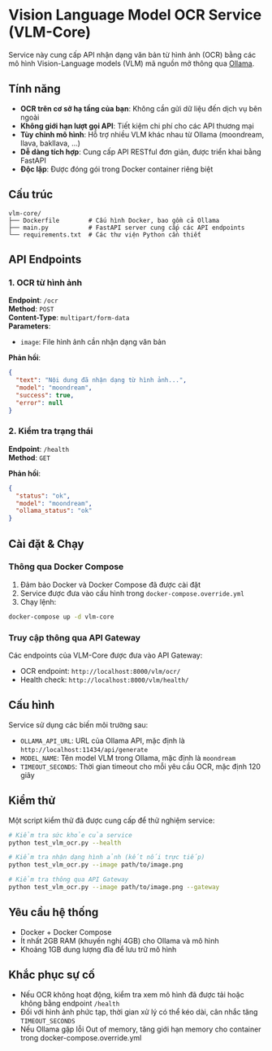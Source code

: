 # Vision Language Model OCR Service (VLM-Core)

Service này cung cấp API nhận dạng văn bản từ hình ảnh (OCR) bằng các mô hình Vision-Language models (VLM) mã nguồn mở thông qua [Ollama](https://ollama.com/).

## Tính năng

- **OCR trên cơ sở hạ tầng của bạn**: Không cần gửi dữ liệu đến dịch vụ bên ngoài
- **Không giới hạn lượt gọi API**: Tiết kiệm chi phí cho các API thương mại
- **Tùy chỉnh mô hình**: Hỗ trợ nhiều VLM khác nhau từ Ollama (moondream, llava, bakllava, ...)
- **Dễ dàng tích hợp**: Cung cấp API RESTful đơn giản, được triển khai bằng FastAPI
- **Độc lập**: Được đóng gói trong Docker container riêng biệt

## Cấu trúc

```
vlm-core/
├── Dockerfile        # Cấu hình Docker, bao gồm cả Ollama
├── main.py           # FastAPI server cung cấp các API endpoints
└── requirements.txt  # Các thư viện Python cần thiết
```

## API Endpoints

### 1. OCR từ hình ảnh

**Endpoint**: `/ocr`  
**Method**: `POST`  
**Content-Type**: `multipart/form-data`  
**Parameters**:
- `image`: File hình ảnh cần nhận dạng văn bản

**Phản hồi**:
```json
{
  "text": "Nội dung đã nhận dạng từ hình ảnh...",
  "model": "moondream",
  "success": true,
  "error": null
}
```

### 2. Kiểm tra trạng thái

**Endpoint**: `/health`  
**Method**: `GET`  

**Phản hồi**:
```json
{
  "status": "ok",
  "model": "moondream",
  "ollama_status": "ok"
}
```

## Cài đặt & Chạy

### Thông qua Docker Compose

1. Đảm bảo Docker và Docker Compose đã được cài đặt
2. Service được đưa vào cấu hình trong `docker-compose.override.yml`
3. Chạy lệnh:
```bash
docker-compose up -d vlm-core
```

### Truy cập thông qua API Gateway

Các endpoints của VLM-Core được đưa vào API Gateway:

- OCR endpoint: `http://localhost:8000/vlm/ocr/`
- Health check: `http://localhost:8000/vlm/health/`

## Cấu hình

Service sử dụng các biến môi trường sau:

- `OLLAMA_API_URL`: URL của Ollama API, mặc định là `http://localhost:11434/api/generate`
- `MODEL_NAME`: Tên model VLM trong Ollama, mặc định là `moondream`
- `TIMEOUT_SECONDS`: Thời gian timeout cho mỗi yêu cầu OCR, mặc định 120 giây

## Kiểm thử

Một script kiểm thử đã được cung cấp để thử nghiệm service:

```bash
# Kiểm tra sức khỏe của service
python test_vlm_ocr.py --health

# Kiểm tra nhận dạng hình ảnh (kết nối trực tiếp)
python test_vlm_ocr.py --image path/to/image.png

# Kiểm tra thông qua API Gateway
python test_vlm_ocr.py --image path/to/image.png --gateway
```

## Yêu cầu hệ thống

- Docker + Docker Compose
- Ít nhất 2GB RAM (khuyến nghị 4GB) cho Ollama và mô hình
- Khoảng 1GB dung lượng đĩa để lưu trữ mô hình

## Khắc phục sự cố

- Nếu OCR không hoạt động, kiểm tra xem mô hình đã được tải hoặc không bằng endpoint `/health`
- Đối với hình ảnh phức tạp, thời gian xử lý có thể kéo dài, cân nhắc tăng `TIMEOUT_SECONDS`
- Nếu Ollama gặp lỗi Out of memory, tăng giới hạn memory cho container trong docker-compose.override.yml
